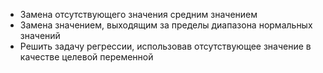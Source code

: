 - Замена отсутствующего значения средним значением
- Замена значением, выходящим за пределы диапазона нормальных значений
- Решить задачу регрессии, использовав отсутствующее значение в качестве целевой переменной